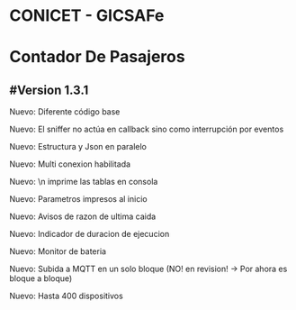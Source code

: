 # CONICET - GICSAFe
# Contador De Pasajeros

#Version 1.3.1
--------------------------------------------------
Nuevo: Diferente código base 

Nuevo: El sniffer no actúa en callback sino como interrupción por eventos

Nuevo: Estructura y Json en paralelo

Nuevo: Multi conexion habilitada

Nuevo: \n imprime las tablas en consola

Nuevo: Parametros impresos al inicio

Nuevo: Avisos de razon de ultima caida

Nuevo: Indicador de duracion de ejecucion

Nuevo: Monitor de bateria

Nuevo: Subida a MQTT en un solo bloque (NO! en revision! -> Por ahora es bloque a bloque)

Nuevo: Hasta 400 dispositivos
